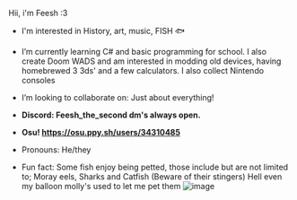 Hii, i'm Feesh :3

- I'm interested in History, art, music, FISH 🐟
  
- I’m currently learning C# and basic programming for school. I also create Doom WADS and am interested in modding old devices,
  having homebrewed 3 3ds' and a few calculators. I also collect Nintendo consoles
  
- I’m looking to collaborate on: Just about everything!
  
- **Discord: Feesh_the_second dm's always open.**
- **Osu! https://osu.ppy.sh/users/34310485**
  
- Pronouns: He/they
  
- Fun fact: Some fish enjoy being petted, those include but are not limited to; Moray eels, Sharks and Catfish (Beware of their stingers) Hell even my balloon molly's used to let me pet them
![image](https://github.com/user-attachments/assets/52b85cb4-51d6-4227-8921-b79111e74555)

<!---
Feeeeshh/Feeeeshh is a ✨ special ✨ repository because its `README.md` (this file) appears on your GitHub profile.
You can click the Preview link to take a look at your changes.
--->
